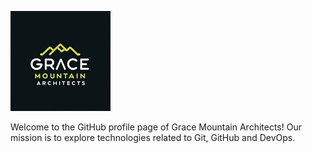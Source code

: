 ![Logo](images/gma-logo.jpeg "Grace Mountain Architects")


Welcome to the GitHub profile page of Grace Mountain Architects! Our mission is to explore technologies related to Git, GitHub and DevOps.

